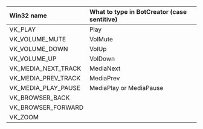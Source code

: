 | Win32 name | What to type in BotCreator (case sentitive) |
|:---------|:---------------|
| VK_PLAY | Play |
|  VK_VOLUME_MUTE | VolMute |
| VK_VOLUME_DOWN | VolUp |
| VK_VOLUME_UP | VolDown |
| VK_MEDIA_NEXT_TRACK | MediaNext|
| VK_MEDIA_PREV_TRACK | MediaPrev |
| VK_MEDIA_PLAY_PAUSE | MediaPlay or MediaPause |
| VK_BROWSER_BACK||
|VK_BROWSER_FORWARD ||
| VK_ZOOM||
